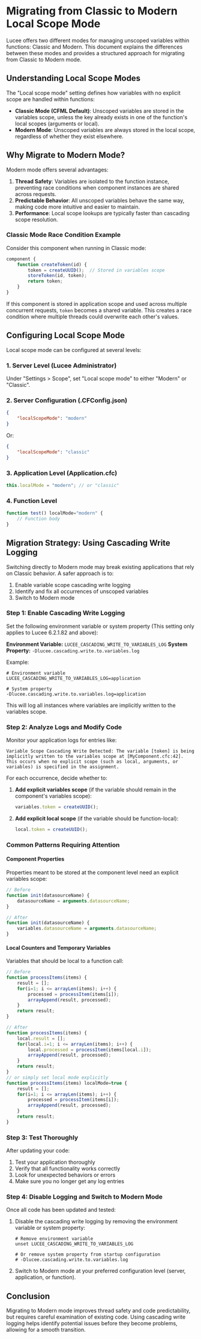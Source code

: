 <!--
{
  "title": "Migrating from Classic to Modern Local Scope Mode",
  "id": "local-scope-migration",
  "categories": ["scopes", "variables", "migration"],
  "description": "Guide for safely migrating your Lucee application from classic to modern local scope mode",
  "keywords": [
    "local scope",
    "variables",
    "migration",
    "scope mode",
    "classic mode",
    "modern mode"
  ]
}
-->

# Migrating from Classic to Modern Local Scope Mode

Lucee offers two different modes for managing unscoped variables within functions: Classic and Modern. This document explains the differences between these modes and provides a structured approach for migrating from Classic to Modern mode.

## Understanding Local Scope Modes

The "Local scope mode" setting defines how variables with no explicit scope are handled within functions:

* **Classic Mode (CFML Default)**: Unscoped variables are stored in the variables scope, unless the key already exists in one of the function's local scopes (arguments or local).
* **Modern Mode**: Unscoped variables are always stored in the local scope, regardless of whether they exist elsewhere.

## Why Migrate to Modern Mode?

Modern mode offers several advantages:

1. **Thread Safety**: Variables are isolated to the function instance, preventing race conditions when component instances are shared across requests.
2. **Predictable Behavior**: All unscoped variables behave the same way, making code more intuitive and easier to maintain.
3. **Performance**: Local scope lookups are typically faster than cascading scope resolution.

### Classic Mode Race Condition Example

Consider this component when running in Classic mode:

```javascript
component {
    function createToken(id) {
        token = createUUID();  // Stored in variables scope
        storeToken(id, token);
        return token;
    }
}
```

If this component is stored in application scope and used across multiple concurrent requests, `token` becomes a shared variable. This creates a race condition where multiple threads could overwrite each other's values.

## Configuring Local Scope Mode

Local scope mode can be configured at several levels:

### 1. Server Level (Lucee Administrator)
Under "Settings > Scope", set "Local scope mode" to either "Modern" or "Classic".

### 2. Server Configuration (.CFConfig.json)
```json
{
    "localScopeMode": "modern"
}
```
Or:
```json
{
    "localScopeMode": "classic"
}
```

### 3. Application Level (Application.cfc)
```javascript
this.localMode = "modern"; // or "classic"
```

### 4. Function Level
```javascript
function test() localMode="modern" {
    // Function body
}
```

## Migration Strategy: Using Cascading Write Logging

Switching directly to Modern mode may break existing applications that rely on Classic behavior. A safer approach is to:

1. Enable variable scope cascading write logging
2. Identify and fix all occurrences of unscoped variables
3. Switch to Modern mode

### Step 1: Enable Cascading Write Logging

Set the following environment variable or system property (This setting only applies to Lucee 6.2.1.82 and above):

**Environment Variable:** `LUCEE_CASCADING_WRITE_TO_VARIABLES_LOG`
**System Property:** `-Dlucee.cascading.write.to.variables.log`

Example:
```
# Environment variable
LUCEE_CASCADING_WRITE_TO_VARIABLES_LOG=application

# System property 
-Dlucee.cascading.write.to.variables.log=application
```

This will log all instances where variables are implicitly written to the variables scope.

### Step 2: Analyze Logs and Modify Code

Monitor your application logs for entries like:

```
Variable Scope Cascading Write Detected: The variable [token] is being implicitly written to the variables scope at [MyComponent.cfc:42]. This occurs when no explicit scope (such as local, arguments, or variables) is specified in the assignment.
```

For each occurrence, decide whether to:

1. **Add explicit variables scope** (if the variable should remain in the component's variables scope):
    ```javascript
    variables.token = createUUID();
    ```

2. **Add explicit local scope** (if the variable should be function-local):
    ```javascript
    local.token = createUUID();
    ```

### Common Patterns Requiring Attention

#### Component Properties

Properties meant to be stored at the component level need an explicit variables scope:

```javascript
// Before
function init(datasourceName) {
    datasourceName = arguments.datasourceName;
}

// After
function init(datasourceName) {
    variables.datasourceName = arguments.datasourceName;
}
```

#### Local Counters and Temporary Variables

Variables that should be local to a function call:

```javascript
// Before
function processItems(items) {
    result = [];
    for(i=1; i <= arrayLen(items); i++) {
        processed = processItem(items[i]);
        arrayAppend(result, processed);
    }
    return result;
}

// After
function processItems(items) {
    local.result = [];
    for(local.i=1; i <= arrayLen(items); i++) {
        local.processed = processItem(items[local.i]);
        arrayAppend(result, processed);
    }
    return result;
}
// or simply set local mode explicitly
function processItems(items) localMode=true {
    result = [];
    for(i=1; i <= arrayLen(items); i++) {
        processed = processItem(items[i]);
        arrayAppend(result, processed);
    }
    return result;
}
```


### Step 3: Test Thoroughly

After updating your code:

1. Test your application thoroughly
2. Verify that all functionality works correctly
3. Look for unexpected behaviors or errors
4. Make sure you no longer get any log entries 

### Step 4: Disable Logging and Switch to Modern Mode

Once all code has been updated and tested:

1. Disable the cascading write logging by removing the environment variable or system property:
   ```
   # Remove environment variable
   unset LUCEE_CASCADING_WRITE_TO_VARIABLES_LOG
   
   # Or remove system property from startup configuration
   # -Dlucee.cascading.write.to.variables.log
   ```

2. Switch to Modern mode at your preferred configuration level (server, application, or function).


## Conclusion

Migrating to Modern mode improves thread safety and code predictability, but requires careful examination of existing code. Using cascading write logging helps identify potential issues before they become problems, allowing for a smooth transition.
